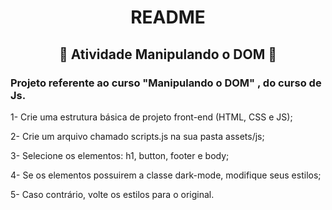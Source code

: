 <h1 align="center">README</h1>
<h2 align="center">🤍 Atividade Manipulando o DOM 🤍</h2>

<h3>
Projeto referente ao curso "Manipulando o DOM" , do curso de Js.
</h3>
  

1- Crie uma estrutura básica de projeto front-end (HTML, CSS e JS);

2- Crie um arquivo chamado scripts.js na sua pasta assets/js;
  
3- Selecione os elementos: h1, button, footer e body;
  
4- Se os elementos possuirem a classe dark-mode, modifique seus estilos;
  
5- Caso contrário, volte os estilos para o original.
